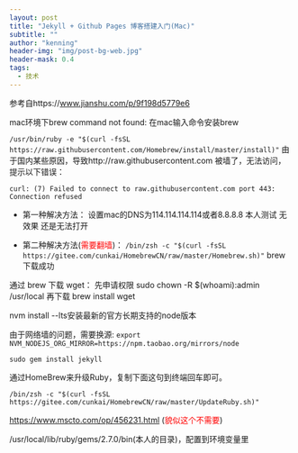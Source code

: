 ```yaml
---
layout: post
title: "Jekyll + Github Pages 博客搭建入门(Mac)"
subtitle: ""
author: "kenning"
header-img: "img/post-bg-web.jpg"
header-mask: 0.4
tags:
  - 技术
---
```


参考自https://www.jianshu.com/p/9f198d5779e6

mac环境下brew command not found:
在mac输入命令安装brew

`/usr/bin/ruby -e "$(curl -fsSL https://raw.githubusercontent.com/Homebrew/install/master/install)"`
由于国内某些原因，导致http://raw.githubusercontent.com 被墙了，无法访问，提示以下错误：

`curl: (7) Failed to connect to raw.githubusercontent.com port 443: Connection refused`

* 第一种解决方法：
设置mac的DNS为114.114.114.114或者8.8.8.8
本人测试 无效果 还是无法打开

* 第二种解决方法(<font color=red>需要翻墙</font>)：
`/bin/zsh -c "$(curl -fsSL https://gitee.com/cunkai/HomebrewCN/raw/master/Homebrew.sh)"`
brew 下载成功

 通过 brew 下载 wget：
 先申请权限
 sudo chown -R $(whoami):admin /usr/local
 再下载
 brew install wget 
 
 nvm install --lts安装最新的官方长期支持的node版本
 
 由于网络墙的问题，需要换源:
 `export NVM_NODEJS_ORG_MIRROR=https://npm.taobao.org/mirrors/node`
 
 `sudo gem install jekyll`
 
 通过HomeBrew来升级Ruby，复制下面这句到终端回车即可。

`/bin/zsh -c "$(curl -fsSL https://gitee.com/cunkai/HomebrewCN/raw/master/UpdateRuby.sh)"`

https://www.mscto.com/op/456231.html (<font color=red>貌似这个不需要</font>)

/usr/local/lib/ruby/gems/2.7.0/bin(本人的目录)，配置到环境变量里


